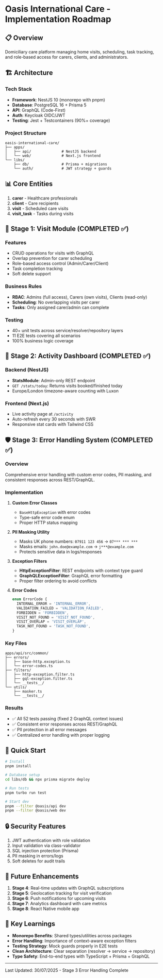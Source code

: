 # Oasis International Care - Implementation Roadmap

## 📋 Overview

Domiciliary care platform managing home visits, scheduling, task tracking, and role-based access for carers, clients, and administrators.

## 🏗️ Architecture

### Tech Stack
- **Framework**: NestJS 10 (monorepo with pnpm)
- **Database**: PostgreSQL 16 + Prisma 5
- **API**: GraphQL (Code-First)
- **Auth**: Keycloak OIDC/JWT
- **Testing**: Jest + Testcontainers (90%+ coverage)

### Project Structure
```
oasis-international-care/
├── apps/
│   ├── api/              # NestJS backend
│   └── web/              # Next.js frontend
└── libs/
    ├── db/               # Prisma + migrations
    └── auth/             # JWT strategy + guards
```

## 📊 Core Entities

1. **carer** - Healthcare professionals
2. **client** - Care recipients  
3. **visit** - Scheduled care visits
4. **visit_task** - Tasks during visits

## 🔧 Stage 1: Visit Module (COMPLETED ✅)

### Features
- CRUD operations for visits with GraphQL
- Overlap prevention for carer scheduling
- Role-based access control (Admin/Carer/Client)
- Task completion tracking
- Soft delete support

### Business Rules
- **RBAC**: Admins (full access), Carers (own visits), Clients (read-only)
- **Scheduling**: No overlapping visits per carer
- **Tasks**: Only assigned carer/admin can complete

### Testing
- 40+ unit tests across service/resolver/repository layers
- 11 E2E tests covering all scenarios
- 100% business logic coverage

## 🎯 Stage 2: Activity Dashboard (COMPLETED ✅)

### Backend (NestJS)
- **StatsModule**: Admin-only REST endpoint
- `GET /stats/today`: Returns visits booked/finished today
- Europe/London timezone-aware counting with Luxon

### Frontend (Next.js)
- Live activity page at `/activity`
- Auto-refresh every 30 seconds with SWR
- Responsive stat cards with Tailwind CSS

## 🛡️ Stage 3: Error Handling System (COMPLETED ✅)

### Overview
Comprehensive error handling with custom error codes, PII masking, and consistent responses across REST/GraphQL.

### Implementation
1. **Custom Error Classes**
   - `BaseHttpException` with error codes
   - Type-safe error code enum
   - Proper HTTP status mapping

2. **PII Masking Utility**
   - Masks UK phone numbers: `07911 123 456` → `07*** *** ***`
   - Masks emails: `john.doe@example.com` → `j***@example.com`
   - Protects sensitive data in logs/responses

3. **Exception Filters**
   - **HttpExceptionFilter**: REST endpoints with context type guard
   - **GraphQLExceptionFilter**: GraphQL error formatting
   - Proper filter ordering to avoid conflicts

4. **Error Codes**
   ```typescript
   enum ErrorCode {
     INTERNAL_ERROR = 'INTERNAL_ERROR',
     VALIDATION_FAILED = 'VALIDATION_FAILED',
     FORBIDDEN = 'FORBIDDEN',
     VISIT_NOT_FOUND = 'VISIT_NOT_FOUND',
     VISIT_OVERLAP = 'VISIT_OVERLAP',
     TASK_NOT_FOUND = 'TASK_NOT_FOUND',
   }
   ```

### Key Files
```
apps/api/src/common/
├── errors/
│   ├── base-http.exception.ts
│   └── error-codes.ts
├── filters/
│   ├── http-exception.filter.ts
│   ├── gql-exception.filter.ts
│   └── __tests__/
└── utils/
    ├── masker.ts
    └── __tests__/
```

### Results
- ✅ All 52 tests passing (fixed 2 GraphQL context issues)
- ✅ Consistent error responses across REST/GraphQL
- ✅ PII protection in all error messages
- ✅ Centralized error handling with proper logging

## 🚀 Quick Start

```bash
# Install
pnpm install

# Database setup
cd libs/db && npx prisma migrate deploy

# Run tests
pnpm turbo run test

# Start dev
pnpm --filter @oasis/api dev
pnpm --filter @oasis/web dev
```

## 🔒 Security Features

1. JWT authentication with role validation
2. Input validation via class-validator
3. SQL injection protection (Prisma)
4. PII masking in errors/logs
5. Soft deletes for audit trails

## 🔮 Future Enhancements

1. **Stage 4**: Real-time updates with GraphQL subscriptions
2. **Stage 5**: Geolocation tracking for visit verification
3. **Stage 6**: Push notifications for upcoming visits
4. **Stage 7**: Analytics dashboard with care metrics
5. **Stage 8**: React Native mobile app

## 📝 Key Learnings

- **Monorepo Benefits**: Shared types/utilities across packages
- **Error Handling**: Importance of context-aware exception filters
- **Testing Strategy**: Mock guards properly in E2E tests
- **Clean Architecture**: Clear separation (resolver → service → repository)
- **Type Safety**: End-to-end types with TypeScript + Prisma + GraphQL

---

Last Updated: 30/07/2025 - Stage 3 Error Handling Complete

